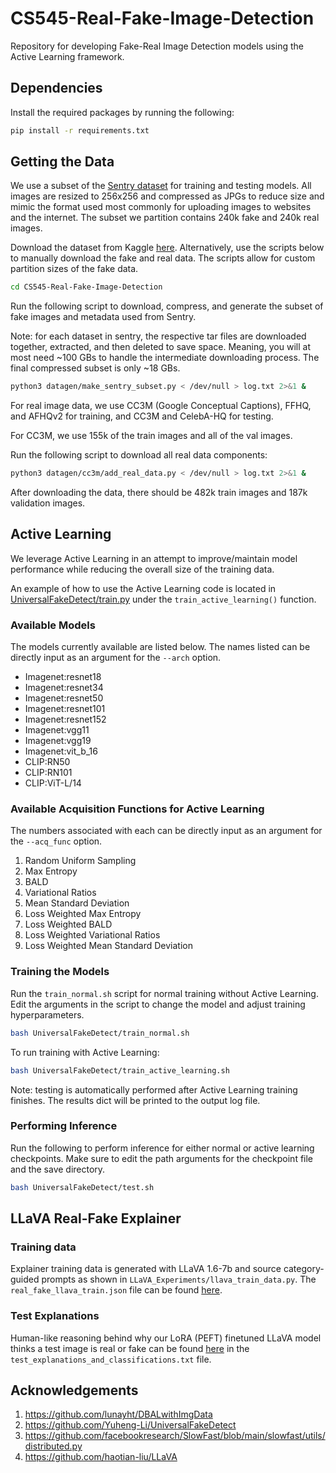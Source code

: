# CS545-Real-Fake-Image-Detection
Repository for developing Fake-Real Image Detection models using the Active Learning framework.

## Dependencies
Install the required packages by running the following:
```bash
pip install -r requirements.txt
```

## Getting the Data
We use a subset of the [Sentry dataset](https://huggingface.co/datasets/InfImagine/FakeImageDataset) for training and testing models. All images are resized to 256x256 and compressed as JPGs to reduce size and mimic the format used most commonly for uploading images to websites and the internet. The subset we partition contains 240k fake and 240k real images.

Download the dataset from Kaggle [here](https://www.kaggle.com/datasets/carrotpeeler/sentry-subset). Alternatively, use the scripts below to manually download the fake and real data. The scripts allow for custom partition sizes of the fake data.

```bash
cd CS545-Real-Fake-Image-Detection
```
Run the following script to download, compress, and generate the subset of fake images and metadata used from Sentry.

Note: for each dataset in sentry, the respective tar files are downloaded together, extracted, and then deleted to save space. Meaning, you will at most need ~100 GBs to handle the intermediate downloading process. The final compressed subset is only ~18 GBs.
```bash
python3 datagen/make_sentry_subset.py < /dev/null > log.txt 2>&1 &
```
For real image data, we use CC3M (Google Conceptual Captions), FFHQ, and AFHQv2 for training, and CC3M and CelebA-HQ for testing.

For CC3M, we use 155k of the train images and all of the val images.

Run the following script to download all real data components:
```bash
python3 datagen/cc3m/add_real_data.py < /dev/null > log.txt 2>&1 &
```

After downloading the data, there should be 482k train images and 187k validation images.


## Active Learning
We leverage Active Learning in an attempt to improve/maintain model performance while reducing the overall size of the training data.

An example of how to use the Active Learning code is located in [UniversalFakeDetect/train.py](https://github.com/CarrotPeeler/CS545-Real-Fake-Image-Detection/blob/main/UniversalFakeDetect/train.py) under the `train_active_learning()` function.


### Available Models
The models currently available are listed below. The names listed can be directly input as an argument for the `--arch` option.
- Imagenet:resnet18
- Imagenet:resnet34
- Imagenet:resnet50
- Imagenet:resnet101
- Imagenet:resnet152
- Imagenet:vgg11
- Imagenet:vgg19
- Imagenet:vit_b_16
- CLIP:RN50
- CLIP:RN101
- CLIP:ViT-L/14

### Available Acquisition Functions for Active Learning
The numbers associated with each can be directly input as an argument for the `--acq_func` option.
1. Random Uniform Sampling
2. Max Entropy
3. BALD
4. Variational Ratios
5. Mean Standard Deviation
6. Loss Weighted Max Entropy
7. Loss Weighted BALD
8. Loss Weighted Variational Ratios
9. Loss Weighted Mean Standard Deviation


### Training the Models
Run the `train_normal.sh` script for normal training without Active Learning. Edit the arguments in the script to change the model and adjust training hyperparameters.
```bash
bash UniversalFakeDetect/train_normal.sh
```

To run training with Active Learning:
```bash
bash UniversalFakeDetect/train_active_learning.sh
```

Note: testing is automatically performed after Active Learning training finishes. The results dict will be printed to the output log file.



### Performing Inference
Run the following to perform inference for either normal or active learning checkpoints. Make sure to edit the path arguments for the checkpoint file and the save directory.
```bash
bash UniversalFakeDetect/test.sh
```


## LLaVA Real-Fake Explainer
### Training data
Explainer training data is generated with LLaVA 1.6-7b and source category-guided prompts as shown in `LLaVA_Experiments/llava_train_data.py`. The `real_fake_llava_train.json` file can be found [here](https://wpi0-my.sharepoint.com/:f:/g/personal/simran_wpi_edu/EjYNAq_1KQlImgOQlwbpZZQBvx7SfIxwpYqibTw3PBE90A?e=55azN8).

### Test Explanations
Human-like reasoning behind why our LoRA (PEFT) finetuned LLaVA model thinks a test image is real or fake can be found [here](https://wpi0-my.sharepoint.com/:f:/g/personal/simran_wpi_edu/EjYNAq_1KQlImgOQlwbpZZQBvx7SfIxwpYqibTw3PBE90A?e=55azN8) in the `test_explanations_and_classifications.txt` file.


## Acknowledgements
1. https://github.com/lunayht/DBALwithImgData
2. https://github.com/Yuheng-Li/UniversalFakeDetect
3. https://github.com/facebookresearch/SlowFast/blob/main/slowfast/utils/distributed.py
4. https://github.com/haotian-liu/LLaVA
